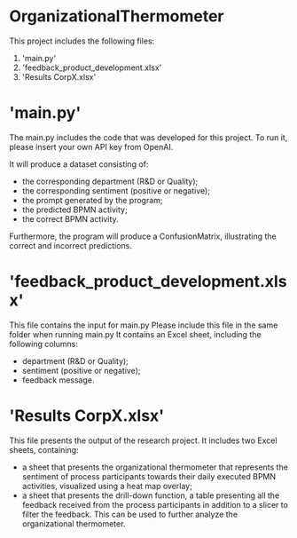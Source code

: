 # OrganizationalThermometer

This project includes the following files:
1. 'main.py'
2. 'feedback_product_development.xlsx'
3. 'Results CorpX.xlsx'

# 'main.py'
The main.py includes the code that was developed for this project.
To run it, please insert your own API key from OpenAI.

It will produce a dataset consisting of:
- the corresponding department (R&D or Quality);
- the corresponding sentiment (positive or negative);
- the prompt generated by the program;
- the predicted BPMN activity;
- the correct BPMN activity.

Furthermore, the program will produce a ConfusionMatrix, illustrating the correct and incorrect predictions.

# 'feedback_product_development.xlsx'
This file contains the input for main.py
Please include this file in the same folder when running main.py
It contains an Excel sheet, including the following columns:
- department (R&D or Quality);
- sentiment (positive or negative);
- feedback message.

# 'Results CorpX.xlsx'
This file presents the output of the research project.
It includes two Excel sheets, containing:
- a sheet that presents the organizational thermometer that represents the sentiment of process participants towards their daily executed BPMN activities, visualized using a heat map overlay;
- a sheet that presents the drill-down function, a table presenting all the feedback received from the process participants in addition to a slicer to filter the feedback. This can be used to further analyze the organizational thermometer.
